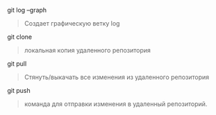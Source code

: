 git log –graph
>Создает графическую ветку log

git clone
>локальная копия удаленного репозитория

git pull
>Стянуть/выкачать все изменения из удаленного репозитория

git push
>команда для отправки изменения в удаленный репозиторий.

